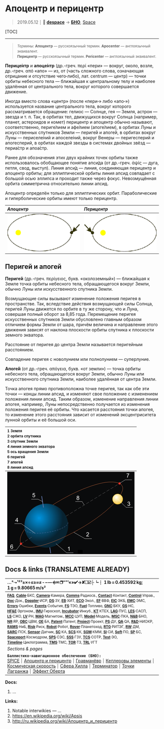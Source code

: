 # Апоцентр и перицентр
> 2019.05.12 ┊ **🚀 [despace](index.md)** → **[БНО](nnb.md)**, [Space](index.md)

[TOC]

---

> <small>*Термины:* **Апоцентр** — русскоязычный термин. **Apocenter** — англоязычный эквивалент.</small>  
> <small>**Перицентр** — русскоязычный термин. **Pericenter** — англоязычный эквивалент.</small>

**Перице́нтр** и **апоце́нтр** (др.-греч. περί «пери» — вокруг, около, возле, др.-греч. από «апо» — из, от (часть сложного слова, означающая отрицание и отсутствие чего‑либо), лат. centrum — центр) — точки орбиты небесного тела — ближайшая к центральному телу и наиболее удалённая от центрального тела, вокруг которого совершается движение.

Иногда вместо слова «центр» (после «пери‑» либо «апо‑») используется название центрального тела, вокруг которого рассматривается обращение: гелиос — Солнце, гея — Земля, астрон — звезда и т. п. Так, в орбитах тел, движущихся вокруг Солнца (например, планет, астероидов и комет) перицентр и апоцентр обычно называют, соответственно, периге́лием и афе́лием (апоге́лием), в орбитах Луны и искусственных спутников Земли — периге́й и апоге́й, в орбитах вокруг Луны — периселе́ний и апоселе́ний, вокруг Венеры — перигесперий и апогесперий, в орбитах каждой звезды в системах двойных звёзд — периа́стр и апоа́стр.

Ранее для обозначения этих двух крайних точек орбиты также использовалось обобщающее понятие апси́да (от др.-греч. ἁψίς — дуга, петля, свод, выступ). Линия апси́д — линия, соединяющая перицентр и апоцентр орбиты; для эллиптической орбиты линия апсид совпадает с большой осью эллипса и проходит также через фокус. Невозмущённая орбита симметрична относительно линии апсид.

Апоцентр определён только для эллиптических орбит. Параболические и гиперболические орбиты имеют только перицентр.

|*Апоцентр*|*Перицентр*|
|:--|:--|
|  ![](f/nav/orbit_apocentr.png)  |  ![](f/nav/orbit_pericentr.png)  |



## Перигей и апогей
**Периге́й** (др.-греч. περίγειος, букв. «околоземный») — ближайшая к Земле точка орбиты небесного тела, обращающегося вокруг Земли, обычно Луны или искусственного спутника Земли.

Возмущающие силы вызывают изменение положения перигея в пространстве. Так, вследствие действия возмущающей силы Солнца, перигей Луны движется по орбите в ту же сторону, что и Луна, совершая полный оборот за 8,85 года. Перемещение перигея искусственных спутников Земли обусловлено главным образом отличием формы Земли от шара, причём величина и направление этого движения зависят от наклона плоскости орбиты спутника к плоскости земного экватора.

Расстояние от перигея до центра Земли называется перигейным расстоянием.

Совпадение перигея с новолунием или полнолунием — суперлуние.

**Апоге́й** (от др.-греч. απόγεια, букв. «от земли») — точка орбиты небесного тела, обращающегося вокруг Земли, обычно Луны или искусственного спутника Земли, наиболее удалённая от центра Земли.

Точка апогея прямо противоположна точке перигея, так как обе эти точки — концы линии апсид, и изменяют свое положение с изменением положения линии апсид. Таким образом, изменение направления линии апогея, например, Луны непосредственно получается из изменения положения перигея её орбиты. Что касается расстояния точки апогея, то изменение этого расстояния зависит от изменений эксцентриситета лунной орбиты и её большой оси.

| <small>1 Земля<br> 2 орбита спутника<br> 3 спутник Земли<br> 4 линия земного экватора<br> 5 ось вращения Земли<br> 6 перигей<br> 7 апогей<br> 8 линия апсид</small>  |
|:--|
| ![](f/nav/orbit_apside_general_scheme.png)  |



<p style="page-break-after:always"> </p>

## Docs & links (TRANSLATEME ALREADY)
|…°·•¹²³±×÷≤≥≈≠ ‑ −— ⎆✉ ❐“”’«»✔→✘☐☑├┕┆ 1 lb = 0.453592 kg; 1 g = 9.80665 m/s²|
|:--|
|<small>**[FAQ](faq.md)**, **[Cable](cable.md)**·БКС, **[Camera](camera.md)**·Камера, **[Comms](comms.md)**·Радиосв., **[Contact](contact.md)**·Контакт, **[Control](control.md)**·Управ., **[Doc](doc.md)**·Док., **[Doppler](doppler.md)**·ИСР, **[DS](ds.md)**·ЗУ, **[EB](eb.md)**·ХИТ, **[ECO](ecology.md)**·Экол., **[EF](ef.md)**·ВВФ, **[ElC](elc.md)**·ЭКБ, **[EMC](emc.md)**·ЭМС, **[Errors](error.md)**·Ошибки, **[Events](event.md)**·События, **[FS](fs.md)**·ТЭО, **[Fuel](fuel.md)**·Топливо, **[GNC](gnc.md)**·БКУ, **[GS](scs.md)**·НС, **[HF&E](hfe.md)**·Эргоном., **[IMU](imu.md)**·Гироскоп, **[Incubator](incubator.md)**·Инкуб., **[KT](kt.md)**·КТЕХ, **[LAG](lag.md)**·ПУC, **[LES](les.md)**·САСП, **[LS](ls.md)**·СЖО, **[LV](lv.md)**·РН, **[MAG](mag.md)**·Магнитом., **[MCC](mcc.md)**·ЦУП, **[Model](model.md)**·Модель, **[MSC](sc.md)**·ПКА, **[N&B](nnb.md)**·БНО, **[NR](nr.md)**·ЯР, **[OBC](obc.md)**·ЦВМ, **[OE](oe.md)**·БА, **[Patent](патент.md)**·Патент, **[Project](project.md)**·Проект, **[PS](ps.md)**·ДУ, **[QA](quality.md)**·QA, **[R&D](rnd.md)**·НИОКР, **[RAMS](rams.md)**·НиБ, **[Risk](risk.md)**·Риск, **[Robot](robotics.md)**·Робот, **[Rover](rover.md)**·Планетоход, **[RTG](rtg.md)**·РИТЭГ, **[RW](rw.md)**·ДМ, **[SARC](sarc.md)**·ПСК, **[Sensor](sensor.md)**·Датчик, **[SC](sc.md)**·КА, **[SCS](scs.md)**·КК, **[SGM](sgm.md)**·КММ, **[SI](si.md)**·СИ, **[Soft](soft.md)**·ПО, **[SP](sp.md)**·БС, **[Spaceport](spaceport.md)**·Космодром, **[SPS](sps.md)**·СЭС, **[SSS](sss.md)**·ГЗУ, **[TCS](tcs.md)**·СОТР, **[Test](test.md)**·ЭО, **[Timeline](timeline.md)**·Циклограмма, **[TMS](tms.md)**·ТМС, **[TOR](tor.md)**·ТЗ, **[TRL](trl.md)**·УГТ</small>|
|*Sections & pages*|
|**`Баллистико‑навигационное обеспечение (БНО):`**<br> [SPICE](spice.md) ┊ [Апоцентр и перицентр](apopericentre.md) ┊ [Гравманёвр](gravass.md) ┊ [Кеплеровы элементы](keplerian.md) ┊ [Космическая скорость](esc_vel.md) ┊ [Сфера Хилла](hill_sphere.md) ┊ [Терминатор](terminator.md) ┊ [Точки Лагранжа](l_points.md) ┊ [Эффект Оберта](oberth_eff.md) |

**Docs:**

   1. …

**Links:**

   1. Notable interwikies — …
   1. <https://en.wikipedia.org/wiki/Apsis>
   1. <http://ru.wikipedia.org/wiki/Апоцентр_и_перицентр>


